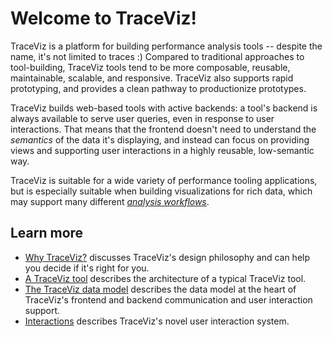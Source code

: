 # Welcome to TraceViz!

TraceViz is a platform for building performance analysis tools -- despite the
name, it's not limited to traces :)  Compared to traditional approaches to
tool-building, TraceViz tools tend to be more composable, reusable,
maintainable, scalable, and responsive.  TraceViz also supports rapid
prototyping, and provides a clean pathway to productionize prototypes.

TraceViz builds web-based tools with active backends: a tool's backend is always
available to serve user queries, even in response to user interactions.  That
means that the frontend doesn't need to understand the *semantics* of the data
it's displaying, and instead can focus on providing views and supporting
user interactions in a highly reusable, low-semantic way.

TraceViz is suitable for a wide variety of performance tooling applications,
but is especially suitable when building visualizations for rich data, which
may support many different [*analysis workflows*](./docs/why_traceviz.md#analysis-workflows).

## Learn more

*  [Why TraceViz?](docs/why_traceviz.md) discusses TraceViz's design philosophy
   and can help you decide if it's right for you.
*  [A TraceViz tool](docs/a_traceviz_tool.md) describes the architecture of a
   typical TraceViz tool.
*  [The TraceViz data model](docs/data_model.md) describes the data model at the
   heart of TraceViz's frontend and backend communication and user interaction support.
*  [Interactions](docs/interactions.md) describes TraceViz's novel user
   interaction system.